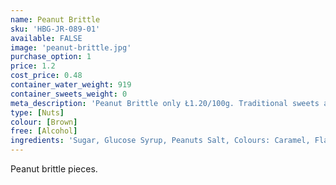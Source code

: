 ```yaml
---
name: Peanut Brittle
sku: 'HBG-JR-089-01'
available: FALSE
image: 'peanut-brittle.jpg'
purchase_option: 1
price: 1.2
cost_price: 0.48
container_water_weight: 919
container_sweets_weight: 0
meta_description: 'Peanut Brittle only Ł1.20/100g. Traditional sweets and more at Humbugs Confectionery Store. Specialists in satisfying your sweet tooth!'
type: [Nuts]
colour: [Brown]
free: [Alcohol]
ingredients: 'Sugar, Glucose Syrup, Peanuts Salt, Colours: Caramel, Flavours: Caramel'
---
```

Peanut brittle pieces.